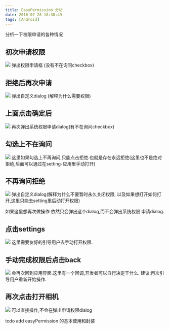 ```yaml
---
title: EasyPermission 分析
date: 2016-07-28 18:38:49
tags: [Android]
---
```

 
  分析一下权限申请的各种情况<!-- more -->


## 初次申请权限
![](https://ws1.sinaimg.cn/large/006tKfTcgy1fidjzw051fj31401z445e.jpg)
弹出权限申请框 (没有不在询问checkbox)

## 拒绝后再次申请
![](https://ws4.sinaimg.cn/large/006tKfTcgy1fidjzyrz6mj31401z4dmk.jpg)
弹出自定义dialog (解释为什么需要权限)

## 上面点击确定后
![](https://ws2.sinaimg.cn/large/006tKfTcgy1fidk01tne3j31401z4aha.jpg)
再次弹出系统权限申请dialog(有不在询问checkbox)


## 勾选上不在询问
![](https://ws4.sinaimg.cn/large/006tKfTcgy1fidk0847imj31401z47bi.jpg)
这里如果勾选上不再询问,只能点击拒绝.也就是存在永远拒绝(这里也不是绝对拒绝,后面可以通过在setting-应用里手动打开)

## 不再询问拒绝
![](https://ws3.sinaimg.cn/large/006tKfTcgy1fidk0cuj1lj31401z4qbc.jpg)
弹出自定义dialog(解释为什么不要暂时永久关闭权限,
以及如果想打开如何打开,这里只能去setting里后动打开权限)

如果这里想再次做操作 依然只会弹出这个dialog,而不会弹出系统权限
申请dialog.

## 点击settings
![](https://ws4.sinaimg.cn/large/006tKfTcgy1fidk0i3ff7j31401z4n6c.jpg)
这里需要友好的引导用户去手动打开权限.

## 手动完成权限后点击back
![](https://ws4.sinaimg.cn/large/006tKfTcgy1fidk0pb0n5j31401z4tem.jpg)
会再次回到应用界面.这里有一个回调,开发者可以自行决定干什么.
建议:再次引导用户重新开始操作.

## 再次点击打开相机
![](https://ws3.sinaimg.cn/large/006tKfTcgy1fidk0w641yj31401z479q.jpg)
可以直接操作,不会在弹出申请权限dialog

todo  add  easyPermission 的基本使用和封装







